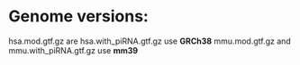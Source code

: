 # Genome versions:
hsa.mod.gtf.gz are hsa.with_piRNA.gtf.gz use **GRCh38**
mmu.mod.gtf.gz and mmu.with_piRNA.gtf.gz use **mm39**
